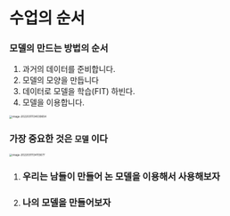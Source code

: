 # 수업의 순서



### 모델의 만드는 방법의 순서

1. 과거의 데이터를 준비합니다.
2. 모델의 모양을 만듭니다
3. 데이터로 모델을 학습(FIT) 하빈다.
4. 모델을 이용합니다.

<img src="/Users/hoony/Library/Application Support/typora-user-images/image-20220311134039654.png" alt="image-20220311134039654" style="zoom:33%;" />



### 가장 중요한 것은 `모델` 이다 

<img src="/Users/hoony/Library/Application Support/typora-user-images/image-20220311134113677.png" alt="image-20220311134113677" style="zoom: 33%;" />



1. ### 우리는 남들이 만들어 논 모델을 이용해서 사용해보자

2. ### 나의 모델을 만들어보자